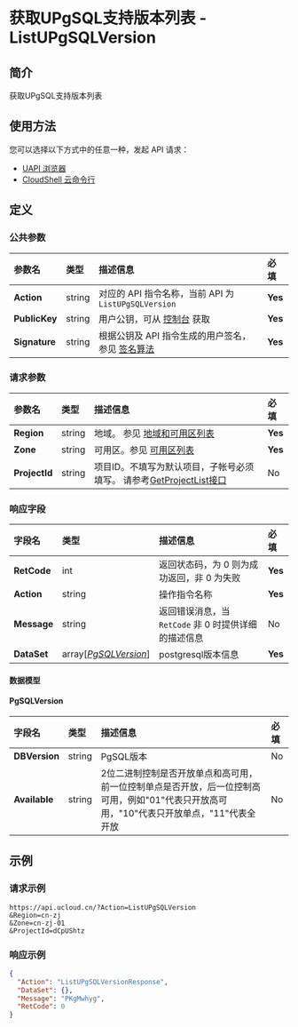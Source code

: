 # 获取UPgSQL支持版本列表 - ListUPgSQLVersion

## 简介

获取UPgSQL支持版本列表






## 使用方法

您可以选择以下方式中的任意一种，发起 API 请求：
- [UAPI 浏览器](https://console.ucloud.cn/uapi/detail?id=ListUPgSQLVersion)
- [CloudShell 云命令行](https://shell.ucloud.cn/)


## 定义

### 公共参数

| 参数名 | 类型 | 描述信息 | 必填 |
|:---|:---|:---|:---|
| **Action**     | string  | 对应的 API 指令名称，当前 API 为 `ListUPgSQLVersion`                        | **Yes** |
| **PublicKey**  | string  | 用户公钥，可从 [控制台](https://console.ucloud.cn/uapi/apikey) 获取                                             | **Yes** |
| **Signature**  | string  | 根据公钥及 API 指令生成的用户签名，参见 [签名算法](api/summary/signature.md)  | **Yes** |

### 请求参数

| 参数名 | 类型 | 描述信息 | 必填 |
|:---|:---|:---|:---|
| **Region** | string | 地域。 参见 [地域和可用区列表](https://docs.ucloud.cn/api/summary/regionlist) |**Yes**|
| **Zone** | string | 可用区。参见 [可用区列表](https://docs.ucloud.cn/api/summary/regionlist) |**Yes**|
| **ProjectId** | string | 项目ID。不填写为默认项目，子帐号必须填写。 请参考[GetProjectList接口](https://docs.ucloud.cn/api/summary/get_project_list) |No|

### 响应字段

| 字段名 | 类型 | 描述信息 | 必填 |
|:---|:---|:---|:---|
| **RetCode** | int | 返回状态码，为 0 则为成功返回，非 0 为失败 |**Yes**|
| **Action** | string | 操作指令名称 |**Yes**|
| **Message** | string | 返回错误消息，当 `RetCode` 非 0 时提供详细的描述信息 |No|
| **DataSet** | array[[*PgSQLVersion*](#PgSQLVersion)] | postgresql版本信息 |**Yes**|

#### 数据模型


#### PgSQLVersion

| 字段名 | 类型 | 描述信息 | 必填 |
|:---|:---|:---|:---|
| **DBVersion** | string | PgSQL版本 |No|
| **Available** | string | 2位二进制控制是否开放单点和高可用，前一位控制单点是否开放，后一位控制高可用，例如"01"代表只开放高可用，"10"代表只开放单点，"11"代表全开放  |No|

## 示例

### 请求示例
    
```
https://api.ucloud.cn/?Action=ListUPgSQLVersion
&Region=cn-zj
&Zone=cn-zj-01
&ProjectId=dCpUShtz
```

### 响应示例
    
```json
{
  "Action": "ListUPgSQLVersionResponse",
  "DataSet": {},
  "Message": "PKgMwhyg",
  "RetCode": 0
}
```





